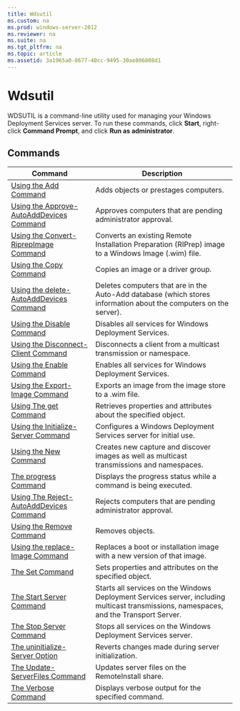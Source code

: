 ```yaml
---
title: Wdsutil
ms.custom: na
ms.prod: windows-server-2012
ms.reviewer: na
ms.suite: na
ms.tgt_pltfrm: na
ms.topic: article
ms.assetid: 3a1965a0-8677-40cc-9495-30ae806808d1
---
```

# Wdsutil
WDSUTIL is a command-line utility used for managing your Windows Deployment Services server. To run these commands, click **Start**, right-click **Command Prompt**, and click **Run as administrator**.  
  
## Commands  
  
|Command|Description|  
|-----------|---------------|  
|[Using the Add Command](Using-the-Add-Command.md)|Adds objects or prestages computers.|  
|[Using the Approve-AutoAddDevices Command](Using-the-Approve-AutoAddDevices-Command.md)|Approves computers that are pending administrator approval.|  
|[Using the Convert-RiprepImage Command](Using-the-Convert-RiprepImage-Command.md)|Converts an existing Remote Installation Preparation (RIPrep) image to a Windows Image (.wim) file.|  
|[Using the Copy Command](Using-the-Copy-Command.md)|Copies an image or a driver group.|  
|[Using the delete-AutoAddDevices Command](Using-the-delete-AutoAddDevices-Command.md)|Deletes computers that are in the Auto-Add database (which stores information about the computers on the server).|  
|[Using the Disable Command](Using-the-Disable-Command.md)|Disables all services for Windows Deployment Services.|  
|[Using the Disconnect-Client Command](Using-the-Disconnect-Client-Command.md)|Disconnects a client from a multicast transmission or namespace.|  
|[Using the Enable Command](Using-the-Enable-Command.md)|Enables all services for Windows Deployment Services.|  
|[Using the Export-Image Command](Using-the-Export-Image-Command.md)|Exports an image from the image store to a .wim file.|  
|[Using The get Command](Using-The-get-Command.md)|Retrieves properties and attributes about the specified object.|  
|[Using the Initialize-Server Command](Using-the-Initialize-Server-Command.md)|Configures a Windows Deployment Services server for initial use.|  
|[Using the New Command](Using-the-New-Command.md)|Creates new capture and discover images as well as multicast transmissions and namespaces.|  
|[The progress Command](The-progress-Command.md)|Displays the progress status while a command is being executed.|  
|[Using The Reject-AutoAddDevices Command](Using-The-Reject-AutoAddDevices-Command.md)|Rejects computers that are pending administrator approval.|  
|[Using the Remove Command](Using-the-Remove-Command.md)|Removes objects.|  
|[Using the replace-Image Command](Using-the-replace-Image-Command.md)|Replaces a boot or installation image with a new version of that image.|  
|[The Set Command](The-Set-Command.md)|Sets properties and attributes on the specified object.|  
|[The Start Server Command](The-Start-Server-Command.md)|Starts all services on the Windows Deployment Services server, including multicast transmissions, namespaces, and the Transport Server.|  
|[The Stop Server Command](The-Stop-Server-Command.md)|Stops all services on the Windows Deployment Services server.|  
|[The uninitialize-Server Option](The-uninitialize-Server-Option.md)|Reverts changes made during server initialization.|  
|[The Update-ServerFiles Command](The-Update-ServerFiles-Command.md)|Updates server files on the RemoteInstall share.|  
|[The Verbose Command](The-Verbose-Command.md)|Displays verbose output for the specified command.|  
  

